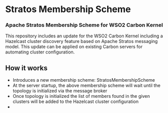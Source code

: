 # Stratos Membership Scheme 
### Apache Stratos Membership Scheme for WSO2 Carbon Kernel

This repository includes an update for the WSO2 Carbon Kernel including a Hazelcast cluster discovery feature based on Apache Stratos messaging model. This update can be applied on existing Carbon servers for automating cluster configuration.

## How it works
- Introduces a new membership scheme: StratosMembershipScheme
- At the server startup, the above membership scheme will wait until the topology is initialized via the message broker
- Once topology is initialized the list of members found in the given clusters will be added to the Hazelcast cluster configuration 
- 
